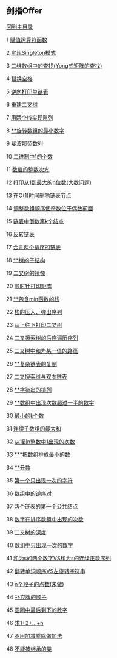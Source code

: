 ## 剑指Offer

[回到主目录](https://github.com/luofengmacheng/algorithms)

1 [赋值运算符函数](https://github.com/luofengmacheng/algorithms/blob/master/interviewOffer/1.md)

2 [实现Singleton模式](https://github.com/luofengmacheng/algorithms/blob/master/interviewOffer/2.md)

3 [二维数组中的查找(Yong式矩阵的查找)](https://github.com/luofengmacheng/algorithms/blob/master/interviewOffer/3.md)

4 [替换空格](https://github.com/luofengmacheng/algorithms/blob/master/interviewOffer/4.md)

5 [逆向打印单链表](https://github.com/luofengmacheng/algorithms/blob/master/interviewOffer/5.md)

6 [重建二叉树](https://github.com/luofengmacheng/algorithms/blob/master/interviewOffer/6.md)

7 [用两个栈实现队列](https://github.com/luofengmacheng/algorithms/blob/master/interviewOffer/7.md)

8 [**旋转数组的最小数字](https://github.com/luofengmacheng/algorithms/blob/master/interviewOffer/8.md)

9 [斐波那契数列](https://github.com/luofengmacheng/algorithms/blob/master/interviewOffer/9.md)

10 [二进制中1的个数](https://github.com/luofengmacheng/algorithms/blob/master/interviewOffer/10.md)

11 [数值的整数次方](https://github.com/luofengmacheng/algorithms/blob/master/interviewOffer/11.md)

12 [打印从1到最大的n位数(大数问题)](https://github.com/luofengmacheng/algorithms/blob/master/interviewOffer/12.md)

13 [在O(1)时间删除链表节点](https://github.com/luofengmacheng/algorithms/blob/master/interviewOffer/13.md)

14 [调整数组顺序使奇数位于偶数前面](https://github.com/luofengmacheng/algorithms/blob/master/interviewOffer/14.md)

15 [链表中倒数第k个结点](https://github.com/luofengmacheng/algorithms/blob/master/interviewOffer/15.md)

16 [反转链表](https://github.com/luofengmacheng/algorithms/blob/master/interviewOffer/16.md)

17 [合并两个排序的链表](https://github.com/luofengmacheng/algorithms/blob/master/interviewOffer/17.md)

18 [**树的子结构](https://github.com/luofengmacheng/algorithms/blob/master/interviewOffer/18.md)

19 [二叉树的镜像](https://github.com/luofengmacheng/algorithms/blob/master/interviewOffer/19.md)

20 [顺时针打印矩阵](https://github.com/luofengmacheng/algorithms/blob/master/interviewOffer/20.md)

21 [**包含min函数的栈](https://github.com/luofengmacheng/algorithms/blob/master/interviewOffer/21.md)

22 [栈的压入、弹出序列](https://github.com/luofengmacheng/algorithms/blob/master/interviewOffer/22.md)

23 [从上往下打印二叉树](https://github.com/luofengmacheng/algorithms/blob/master/interviewOffer/23.md)

24 [二叉搜索树的后序遍历序列](https://github.com/luofengmacheng/algorithms/blob/master/interviewOffer/24.md)

25 [二叉树中和为某一值的路径](https://github.com/luofengmacheng/algorithms/blob/master/interviewOffer/25.md)

26 [**复杂链表的复制](https://github.com/luofengmacheng/algorithms/blob/master/interviewOffer/26.md)

27 [二叉搜索树与双向链表](https://github.com/luofengmacheng/algorithms/blob/master/interviewOffer/27.md)

28 [**字符串的排列](https://github.com/luofengmacheng/algorithms/blob/master/interviewOffer/28.md)

29 [**数组中出现次数超过一半的数字](https://github.com/luofengmacheng/algorithms/blob/master/interviewOffer/29.md)

30 [最小的k个数](https://github.com/luofengmacheng/algorithms/blob/master/interviewOffer/30.md)

31 [连续子数组的最大和](https://github.com/luofengmacheng/algorithms/blob/master/interviewOffer/31.md)

32 [从1到n整数中1出现的次数](https://github.com/luofengmacheng/algorithms/blob/master/interviewOffer/32.md)

33 [***把数组排成最小的数](https://github.com/luofengmacheng/algorithms/blob/master/interviewOffer/33.md)

34 [**丑数](https://github.com/luofengmacheng/algorithms/blob/master/interviewOffer/34.md)

35 [第一个只出现一次的字符](https://github.com/luofengmacheng/algorithms/blob/master/interviewOffer/35.md)

36 [数组中的逆序对](https://github.com/luofengmacheng/algorithms/blob/master/interviewOffer/36.md)

37 [两个链表的第一个公共结点](https://github.com/luofengmacheng/algorithms/blob/master/interviewOffer/37.md)

38 [数字在排序数组中出现的次数](https://github.com/luofengmacheng/algorithms/blob/master/interviewOffer/38.md)

39 [二叉树的深度](https://github.com/luofengmacheng/algorithms/blob/master/interviewOffer/39.md)

40 [数组中只出现一次的数字](https://github.com/luofengmacheng/algorithms/blob/master/interviewOffer/40.md)

41 [和为s的两个数字VS和为s的连续正数序列](https://github.com/luofengmacheng/algorithms/blob/master/interviewOffer/41.md)

42 [翻转单词顺序VS左旋转字符串](https://github.com/luofengmacheng/algorithms/blob/master/interviewOffer/42.md)

43 [n个骰子的点数(未做)](https://github.com/luofengmacheng/algorithms/blob/master/interviewOffer/43.md)

44 [扑克牌的顺子](https://github.com/luofengmacheng/algorithms/blob/master/interviewOffer/44.md)

45 [圆圈中最后剩下的数字](https://github.com/luofengmacheng/algorithms/blob/master/interviewOffer/45.md)

46 [求1+2+...+n](https://github.com/luofengmacheng/algorithms/blob/master/interviewOffer/46.md)

47 [不用加减乘除做加法](https://github.com/luofengmacheng/algorithms/blob/master/interviewOffer/47.md)

48 [不能被继承的类](https://github.com/luofengmacheng/algorithms/blob/master/interviewOffer/48.md)
